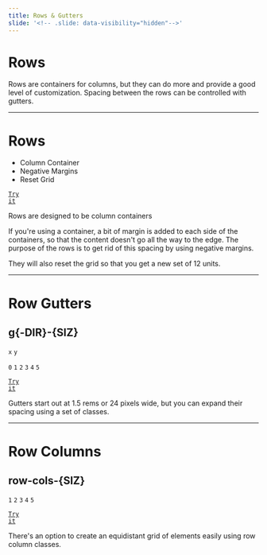 ```yaml
---
title: Rows & Gutters
slide: '<!-- .slide: data-visibility="hidden"-->'
---
```


<!-- .slide: data-state="layout-title" class="bg-dark"-->

# Rows

> >

Rows are containers for columns, but they can do more and provide a good level of customization. Spacing between the rows can be controlled with gutters.

---

<!-- .slide: data-state="layout-code-list" -->

# Rows

- Column Container
- Negative Margins
- Reset Grid

<a href="https://codepen.io/planetoftheweb/pen/YzNLbvp?editors=1000" target="_blank"><code class="code-royal">Try it</code></a>

> >

Rows are designed to be column containers

If you're using a container, a bit of margin is added to each side of the containers, so that the content doesn't go all the way to the edge. The purpose of the rows is to get rid of this spacing by using negative margins.

They will also reset the grid so that you get a new set of 12 units.

---

# Row Gutters

## g{-DIR}-{SIZ}

`x` `y`

`0` `1` `2` `3` `4` `5`

<a href="https://codepen.io/planetoftheweb/pen/KKaRLLJ?editors=1000" target="_blank"><code class="code-royal">Try it</code></a>

> >

Gutters start out at 1.5 rems or 24 pixels wide, but you can expand their spacing using a set of classes.

---

# Row Columns

## row-cols-{SIZ}

`1` `2` `3` `4` `5`

<a href="https://codepen.io/planetoftheweb/pen/rNjvEjO?editors=1000" target="_blank"><code class="code-royal">Try it</code></a>

> >

There's an option to create an equidistant grid of elements easily using row column classes.
